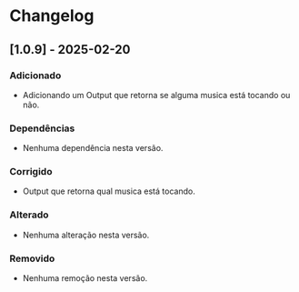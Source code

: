 # Changelog

## [1.0.9] - 2025-02-20

### Adicionado
- Adicionando um Output que retorna se alguma musica está tocando ou não.

### Dependências
- Nenhuma dependência nesta versão.

### Corrigido
- Output que retorna qual musica está tocando.

### Alterado
- Nenhuma alteração nesta versão.

### Removido
- Nenhuma remoção nesta versão.